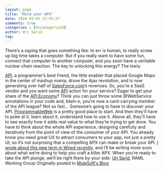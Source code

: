 ```yaml
---
layout: page
title: "Mind your APX"
date: 2016-03-03 17:55:27
comments: true
categories : [Uncategorized]
author: Uri Sarid
tag:
---
```


There’s a saying that goes something like: to err is human, to really screw up big time takes a computer. But if you really want to have some fun, connect that computer to another computer, and you soon have a veritable nuclear chain reaction. The key to unlocking this energy? The lowly 

[API][1], a programmer’s best friend, the little enabler that placed Google Maps in the center of mashup mania, drove the Ajax revolution, and is now generating over half of [SalesForce.com][2]’s revenues. So, you’re a SaaS vendor and you want some [API][1] action for your service? Eager to get your share of the [API Economy][3]? Think you can just throw some @WebService annotations in your code and, blam-o, you’re now a card-carrying member of the API league? Not so fast… Someone’s going to have to discover your API. [ProgrammableWeb][4] is a pretty good place to start. And then they’ll have to poke at it, learn about it, understand how to use it. Above all, they’ll have to see exactly how it adds real value to what they’re trying to get done. You have to think about the whole API experience, designing carefully and iteratively from the point of view of the consumer of your API. You already know you need great UX to attract consumers to your app, not just a pretty UI; so it’s not surprising that a compelling APX can make or break your API. [I wrote about this new term in Wired recently][5], and I’ll be writing more soon about what we’re doing to help you craft a killer APX. When you’re ready to take the API plunge, we’ll be right there by your side. [Uri Sarid][6], RAML Working Group Originally posted to [MuleSoft's Blog][7]

 [1]: http://www.apihub.com/
 [2]: http://www.mulesoft.com/cloudhub/salesforce-integration-solutions
 [3]: http://www.mulesoft.com/webinars/esb/welcome-api-economy
 [4]: http://www.programmableweb.com/
 [5]: http://insights.wired.com/profiles/blogs/apx-is-to-api-as-ux-is-to-ui
 [6]: http://www.linkedin.com/in/sarid
 [7]: http://blogs.mulesoft.org/mind-your-apx/